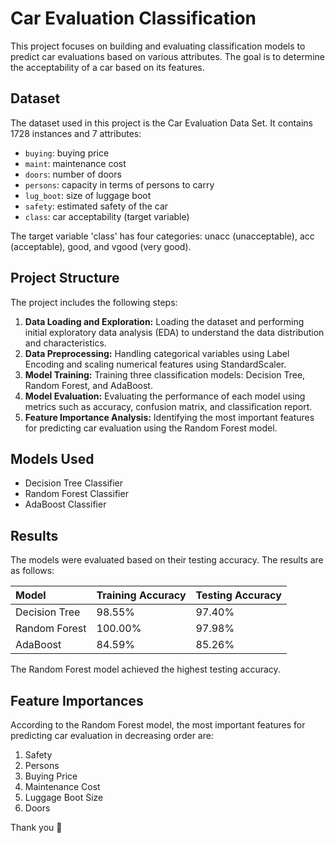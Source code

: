 # Car Evaluation Classification

This project focuses on building and evaluating classification models to predict car evaluations based on various attributes. The goal is to determine the acceptability of a car based on its features.

## Dataset

The dataset used in this project is the Car Evaluation Data Set. It contains 1728 instances and 7 attributes:

*   `buying`: buying price
*   `maint`: maintenance cost
*   `doors`: number of doors
*   `persons`: capacity in terms of persons to carry
*   `lug_boot`: size of luggage boot
*   `safety`: estimated safety of the car
*   `class`: car acceptability (target variable)

The target variable 'class' has four categories: unacc (unacceptable), acc (acceptable), good, and vgood (very good).

## Project Structure

The project includes the following steps:

1.  **Data Loading and Exploration:** Loading the dataset and performing initial exploratory data analysis (EDA) to understand the data distribution and characteristics.
2.  **Data Preprocessing:** Handling categorical variables using Label Encoding and scaling numerical features using StandardScaler.
3.  **Model Training:** Training three classification models: Decision Tree, Random Forest, and AdaBoost.
4.  **Model Evaluation:** Evaluating the performance of each model using metrics such as accuracy, confusion matrix, and classification report.
5.  **Feature Importance Analysis:** Identifying the most important features for predicting car evaluation using the Random Forest model.

## Models Used

*   Decision Tree Classifier
*   Random Forest Classifier
*   AdaBoost Classifier

## Results

The models were evaluated based on their testing accuracy. The results are as follows:

| Model           | Training Accuracy | Testing Accuracy |
| :-------------- | :---------------- | :--------------- |
| Decision Tree   | 98.55%            | 97.40%           |
| Random Forest   | 100.00%           | 97.98%           |
| AdaBoost        | 84.59%            | 85.26%           |

The Random Forest model achieved the highest testing accuracy.

## Feature Importances

According to the Random Forest model, the most important features for predicting car evaluation in decreasing order are:

1.  Safety
2.  Persons
3.  Buying Price
4.  Maintenance Cost
5.  Luggage Boot Size
6.  Doors

Thank you 🙌
